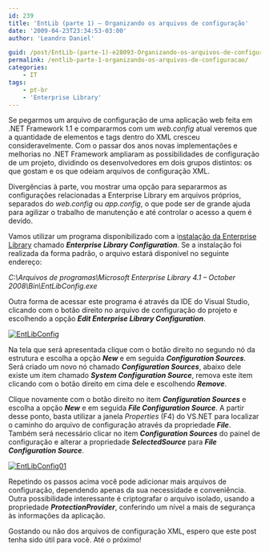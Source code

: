 ```yaml
---
id: 239
title: 'EntLib (parte 1) – Organizando os arquivos de configuração'
date: '2009-04-23T23:34:53-03:00'
author: 'Leandro Daniel'

guid: /post/EntLib-(parte-1)-e28093-Organizando-os-arquivos-de-configuracao.aspx
permalink: /entlib-parte-1-organizando-os-arquivos-de-configuracao/
categories:
    - IT
tags:
    - pt-br
    - 'Enterprise Library'
---
```


Se pegarmos um arquivo de configuração de uma aplicação web feita em .NET Framework 1.1 e compararmos com um *web.config* atual veremos que a quantidade de elementos e tags dentro do XML cresceu consideravelmente. Com o passar dos anos novas implementações e melhorias no .NET Framework ampliaram as possibilidades de configuração de um projeto, dividindo os desenvolvedores em dois grupos distintos: os que gostam e os que odeiam arquivos de configuração XML.

Divergências à parte, vou mostrar uma opção para separarmos as configurações relacionadas a Enterprise Library em arquivos próprios, separados do *web.config* ou *app.config*, o que pode ser de grande ajuda para agilizar o trabalho de manutenção e até controlar o acesso a quem é devido.

Vamos utilizar um programa disponibilizado com a i[nstalação da Enterprise Library](http://www.microsoft.com/downloads/details.aspx?FamilyId=1643758B-2986-47F7-B529-3E41584B6CE5&displaylang=en) chamado ***Enterprise Library Configuration***. Se a instalação foi realizada da forma padrão, o arquivo estará disponível no seguinte endereço:

*C:\\Arquivos de programas\\Microsoft Enterprise Library 4.1 – October 2008\\Bin\\EntLibConfig.exe*

Outra forma de acessar este programa é através da IDE do Visual Studio, clicando com o botão direito no arquivo de configuração do projeto e escolhendo a opção ***Edit Enterprise Library Configuration***.

[![EntLibConfig](http://leandrodaniel.com/pics/WindowsLiveWriter/EntLibparte1/38CF8C80/EntLibConfig_thumb.png "EntLibConfig")](http://leandrodaniel.com/pics/WindowsLiveWriter/EntLibparte1/143B6E4B/EntLibConfig.png)

Na tela que será apresentada clique com o botão direito no segundo nó da estrutura e escolha a opção ***New*** e em seguida ***Configuration Sources***. Será criado um novo nó chamado ***Configuration Sources***, abaixo dele existe um item chamado ***System Configuration Source***, remova este item clicando com o botão direito em cima dele e escolhendo ***Remove***.

Clique novamente com o botão direito no item ***Configuration Sources*** e escolha a opção ***New*** e em seguida ***File Configuration Source***. A partir desse ponto, basta utilizar a janela *Properties* (F4) do VS.NET para localizar o caminho do arquivo de configuração através da propriedade ***File***. Também será necessário clicar no item ***Configuration Sources*** do painel de configuração e alterar a propriedade ***SelectedSource*** para ***File Configuration Source***.

[![EntLibConfig01](http://leandrodaniel.com/pics/WindowsLiveWriter/EntLibparte1/16E101D3/EntLibConfig01_thumb.png "EntLibConfig01")](http://leandrodaniel.com/pics/WindowsLiveWriter/EntLibparte1/6628D8C5/EntLibConfig01.png)

Repetindo os passos acima você pode adicionar mais arquivos de configuração, dependendo apenas da sua necessidade e conveniência. Outra possibilidade interessante é criptografar o arquivo isolado, usando a propriedade ***ProtectionProvider***, conferindo um nível a mais de segurança às informações da aplicação.

Gostando ou não dos arquivos de configuração XML, espero que este post tenha sido útil para você. Até o próximo!
